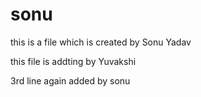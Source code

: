 # sonu

this is a file which is created by Sonu Yadav


this file is addting by Yuvakshi

3rd line again added by sonu
